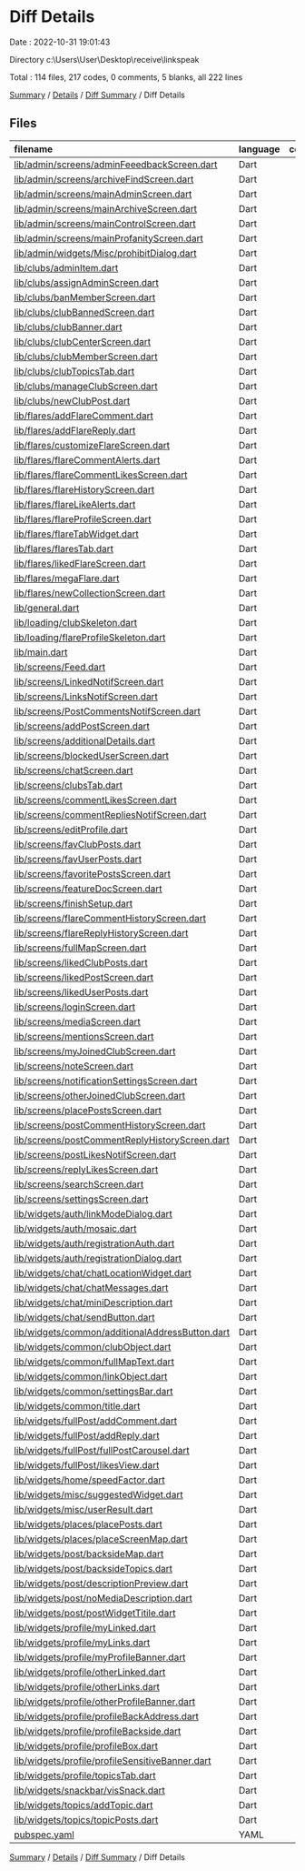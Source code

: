 # Diff Details

Date : 2022-10-31 19:01:43

Directory c:\\Users\\User\\Desktop\\receive\\linkspeak

Total : 114 files,  217 codes, 0 comments, 5 blanks, all 222 lines

[Summary](results.md) / [Details](details.md) / [Diff Summary](diff.md) / Diff Details

## Files
| filename | language | code | comment | blank | total |
| :--- | :--- | ---: | ---: | ---: | ---: |
| [lib/admin/screens/adminFeeedbackScreen.dart](/lib/admin/screens/adminFeeedbackScreen.dart) | Dart | 1 | 0 | 0 | 1 |
| [lib/admin/screens/archiveFindScreen.dart](/lib/admin/screens/archiveFindScreen.dart) | Dart | 1 | 0 | 0 | 1 |
| [lib/admin/screens/mainAdminScreen.dart](/lib/admin/screens/mainAdminScreen.dart) | Dart | 1 | 0 | 0 | 1 |
| [lib/admin/screens/mainArchiveScreen.dart](/lib/admin/screens/mainArchiveScreen.dart) | Dart | 1 | 0 | 0 | 1 |
| [lib/admin/screens/mainControlScreen.dart](/lib/admin/screens/mainControlScreen.dart) | Dart | 1 | 0 | 0 | 1 |
| [lib/admin/screens/mainProfanityScreen.dart](/lib/admin/screens/mainProfanityScreen.dart) | Dart | 1 | 0 | 0 | 1 |
| [lib/admin/widgets/Misc/prohibitDialog.dart](/lib/admin/widgets/Misc/prohibitDialog.dart) | Dart | 1 | 0 | 0 | 1 |
| [lib/clubs/adminItem.dart](/lib/clubs/adminItem.dart) | Dart | 1 | 0 | 0 | 1 |
| [lib/clubs/assignAdminScreen.dart](/lib/clubs/assignAdminScreen.dart) | Dart | 1 | 0 | 0 | 1 |
| [lib/clubs/banMemberScreen.dart](/lib/clubs/banMemberScreen.dart) | Dart | 1 | 0 | 0 | 1 |
| [lib/clubs/clubBannedScreen.dart](/lib/clubs/clubBannedScreen.dart) | Dart | 1 | 0 | 0 | 1 |
| [lib/clubs/clubBanner.dart](/lib/clubs/clubBanner.dart) | Dart | 2 | 0 | 0 | 2 |
| [lib/clubs/clubCenterScreen.dart](/lib/clubs/clubCenterScreen.dart) | Dart | 1 | 0 | 0 | 1 |
| [lib/clubs/clubMemberScreen.dart](/lib/clubs/clubMemberScreen.dart) | Dart | 1 | 0 | 0 | 1 |
| [lib/clubs/clubTopicsTab.dart](/lib/clubs/clubTopicsTab.dart) | Dart | 1 | 0 | 0 | 1 |
| [lib/clubs/manageClubScreen.dart](/lib/clubs/manageClubScreen.dart) | Dart | 2 | 0 | 0 | 2 |
| [lib/clubs/newClubPost.dart](/lib/clubs/newClubPost.dart) | Dart | 13 | 0 | 0 | 13 |
| [lib/flares/addFlareComment.dart](/lib/flares/addFlareComment.dart) | Dart | 1 | 0 | 0 | 1 |
| [lib/flares/addFlareReply.dart](/lib/flares/addFlareReply.dart) | Dart | 1 | 0 | 0 | 1 |
| [lib/flares/customizeFlareScreen.dart](/lib/flares/customizeFlareScreen.dart) | Dart | 1 | 0 | 1 | 2 |
| [lib/flares/flareCommentAlerts.dart](/lib/flares/flareCommentAlerts.dart) | Dart | 1 | 0 | 0 | 1 |
| [lib/flares/flareCommentLikesScreen.dart](/lib/flares/flareCommentLikesScreen.dart) | Dart | 1 | 0 | 0 | 1 |
| [lib/flares/flareHistoryScreen.dart](/lib/flares/flareHistoryScreen.dart) | Dart | 1 | 0 | 0 | 1 |
| [lib/flares/flareLikeAlerts.dart](/lib/flares/flareLikeAlerts.dart) | Dart | 1 | 0 | 0 | 1 |
| [lib/flares/flareProfileScreen.dart](/lib/flares/flareProfileScreen.dart) | Dart | 3 | 0 | 0 | 3 |
| [lib/flares/flareTabWidget.dart](/lib/flares/flareTabWidget.dart) | Dart | 1 | 0 | 0 | 1 |
| [lib/flares/flaresTab.dart](/lib/flares/flaresTab.dart) | Dart | 1 | 0 | 0 | 1 |
| [lib/flares/likedFlareScreen.dart](/lib/flares/likedFlareScreen.dart) | Dart | 1 | 0 | 0 | 1 |
| [lib/flares/megaFlare.dart](/lib/flares/megaFlare.dart) | Dart | 1 | 0 | 1 | 2 |
| [lib/flares/newCollectionScreen.dart](/lib/flares/newCollectionScreen.dart) | Dart | 1 | 0 | 0 | 1 |
| [lib/general.dart](/lib/general.dart) | Dart | 12 | 0 | 1 | 13 |
| [lib/loading/clubSkeleton.dart](/lib/loading/clubSkeleton.dart) | Dart | 1 | 0 | 0 | 1 |
| [lib/loading/flareProfileSkeleton.dart](/lib/loading/flareProfileSkeleton.dart) | Dart | 1 | 0 | 0 | 1 |
| [lib/main.dart](/lib/main.dart) | Dart | 28 | 0 | 1 | 29 |
| [lib/screens/Feed.dart](/lib/screens/Feed.dart) | Dart | 1 | 0 | 0 | 1 |
| [lib/screens/LinkedNotifScreen.dart](/lib/screens/LinkedNotifScreen.dart) | Dart | 1 | 0 | 0 | 1 |
| [lib/screens/LinksNotifScreen.dart](/lib/screens/LinksNotifScreen.dart) | Dart | 1 | 0 | 0 | 1 |
| [lib/screens/PostCommentsNotifScreen.dart](/lib/screens/PostCommentsNotifScreen.dart) | Dart | 1 | 0 | 0 | 1 |
| [lib/screens/addPostScreen.dart](/lib/screens/addPostScreen.dart) | Dart | 17 | 0 | 0 | 17 |
| [lib/screens/additionalDetails.dart](/lib/screens/additionalDetails.dart) | Dart | 4 | 0 | 0 | 4 |
| [lib/screens/blockedUserScreen.dart](/lib/screens/blockedUserScreen.dart) | Dart | 1 | 0 | 0 | 1 |
| [lib/screens/chatScreen.dart](/lib/screens/chatScreen.dart) | Dart | 1 | 0 | 0 | 1 |
| [lib/screens/clubsTab.dart](/lib/screens/clubsTab.dart) | Dart | 1 | 0 | 0 | 1 |
| [lib/screens/commentLikesScreen.dart](/lib/screens/commentLikesScreen.dart) | Dart | 1 | 0 | 0 | 1 |
| [lib/screens/commentRepliesNotifScreen.dart](/lib/screens/commentRepliesNotifScreen.dart) | Dart | 1 | 0 | 0 | 1 |
| [lib/screens/editProfile.dart](/lib/screens/editProfile.dart) | Dart | 2 | 0 | 0 | 2 |
| [lib/screens/favClubPosts.dart](/lib/screens/favClubPosts.dart) | Dart | 1 | 0 | -1 | 0 |
| [lib/screens/favUserPosts.dart](/lib/screens/favUserPosts.dart) | Dart | 1 | 0 | 0 | 1 |
| [lib/screens/favoritePostsScreen.dart](/lib/screens/favoritePostsScreen.dart) | Dart | 1 | 0 | 0 | 1 |
| [lib/screens/featureDocScreen.dart](/lib/screens/featureDocScreen.dart) | Dart | 1 | 0 | 1 | 2 |
| [lib/screens/finishSetup.dart](/lib/screens/finishSetup.dart) | Dart | 3 | 0 | 0 | 3 |
| [lib/screens/flareCommentHistoryScreen.dart](/lib/screens/flareCommentHistoryScreen.dart) | Dart | 1 | 0 | 0 | 1 |
| [lib/screens/flareReplyHistoryScreen.dart](/lib/screens/flareReplyHistoryScreen.dart) | Dart | 1 | 0 | 0 | 1 |
| [lib/screens/fullMapScreen.dart](/lib/screens/fullMapScreen.dart) | Dart | 1 | 0 | 0 | 1 |
| [lib/screens/likedClubPosts.dart](/lib/screens/likedClubPosts.dart) | Dart | 1 | 0 | 0 | 1 |
| [lib/screens/likedPostScreen.dart](/lib/screens/likedPostScreen.dart) | Dart | 1 | 0 | 0 | 1 |
| [lib/screens/likedUserPosts.dart](/lib/screens/likedUserPosts.dart) | Dart | 1 | 0 | 0 | 1 |
| [lib/screens/loginScreen.dart](/lib/screens/loginScreen.dart) | Dart | -2 | 0 | 0 | -2 |
| [lib/screens/mediaScreen.dart](/lib/screens/mediaScreen.dart) | Dart | 1 | 0 | 0 | 1 |
| [lib/screens/mentionsScreen.dart](/lib/screens/mentionsScreen.dart) | Dart | 1 | 0 | 0 | 1 |
| [lib/screens/myJoinedClubScreen.dart](/lib/screens/myJoinedClubScreen.dart) | Dart | 1 | 0 | 0 | 1 |
| [lib/screens/noteScreen.dart](/lib/screens/noteScreen.dart) | Dart | 1 | 0 | 0 | 1 |
| [lib/screens/notificationSettingsScreen.dart](/lib/screens/notificationSettingsScreen.dart) | Dart | 1 | 0 | 0 | 1 |
| [lib/screens/otherJoinedClubScreen.dart](/lib/screens/otherJoinedClubScreen.dart) | Dart | 1 | 0 | 0 | 1 |
| [lib/screens/placePostsScreen.dart](/lib/screens/placePostsScreen.dart) | Dart | 1 | 0 | 0 | 1 |
| [lib/screens/postCommentHistoryScreen.dart](/lib/screens/postCommentHistoryScreen.dart) | Dart | 1 | 0 | 1 | 2 |
| [lib/screens/postCommentReplyHistoryScreen.dart](/lib/screens/postCommentReplyHistoryScreen.dart) | Dart | 1 | 0 | 1 | 2 |
| [lib/screens/postLikesNotifScreen.dart](/lib/screens/postLikesNotifScreen.dart) | Dart | 1 | 0 | 0 | 1 |
| [lib/screens/replyLikesScreen.dart](/lib/screens/replyLikesScreen.dart) | Dart | 1 | 0 | 0 | 1 |
| [lib/screens/searchScreen.dart](/lib/screens/searchScreen.dart) | Dart | 2 | 0 | 0 | 2 |
| [lib/screens/settingsScreen.dart](/lib/screens/settingsScreen.dart) | Dart | 2 | 0 | 0 | 2 |
| [lib/widgets/auth/linkModeDialog.dart](/lib/widgets/auth/linkModeDialog.dart) | Dart | 1 | 0 | 0 | 1 |
| [lib/widgets/auth/mosaic.dart](/lib/widgets/auth/mosaic.dart) | Dart | 1 | 0 | 0 | 1 |
| [lib/widgets/auth/registrationAuth.dart](/lib/widgets/auth/registrationAuth.dart) | Dart | 4 | 0 | 0 | 4 |
| [lib/widgets/auth/registrationDialog.dart](/lib/widgets/auth/registrationDialog.dart) | Dart | 1 | 0 | 0 | 1 |
| [lib/widgets/chat/chatLocationWidget.dart](/lib/widgets/chat/chatLocationWidget.dart) | Dart | 7 | 0 | 0 | 7 |
| [lib/widgets/chat/chatMessages.dart](/lib/widgets/chat/chatMessages.dart) | Dart | 1 | 0 | 0 | 1 |
| [lib/widgets/chat/miniDescription.dart](/lib/widgets/chat/miniDescription.dart) | Dart | 1 | 0 | -1 | 0 |
| [lib/widgets/chat/sendButton.dart](/lib/widgets/chat/sendButton.dart) | Dart | 6 | 0 | 0 | 6 |
| [lib/widgets/common/additionalAddressButton.dart](/lib/widgets/common/additionalAddressButton.dart) | Dart | 2 | 0 | 0 | 2 |
| [lib/widgets/common/clubObject.dart](/lib/widgets/common/clubObject.dart) | Dart | 1 | 0 | 0 | 1 |
| [lib/widgets/common/fullMapText.dart](/lib/widgets/common/fullMapText.dart) | Dart | 1 | 0 | 0 | 1 |
| [lib/widgets/common/linkObject.dart](/lib/widgets/common/linkObject.dart) | Dart | 1 | 0 | 0 | 1 |
| [lib/widgets/common/settingsBar.dart](/lib/widgets/common/settingsBar.dart) | Dart | 1 | 0 | 0 | 1 |
| [lib/widgets/common/title.dart](/lib/widgets/common/title.dart) | Dart | 1 | 0 | 0 | 1 |
| [lib/widgets/fullPost/addComment.dart](/lib/widgets/fullPost/addComment.dart) | Dart | 1 | 0 | 0 | 1 |
| [lib/widgets/fullPost/addReply.dart](/lib/widgets/fullPost/addReply.dart) | Dart | 1 | 0 | 0 | 1 |
| [lib/widgets/fullPost/fullPostCarousel.dart](/lib/widgets/fullPost/fullPostCarousel.dart) | Dart | 1 | 0 | 0 | 1 |
| [lib/widgets/fullPost/likesView.dart](/lib/widgets/fullPost/likesView.dart) | Dart | 1 | 0 | 0 | 1 |
| [lib/widgets/home/speedFactor.dart](/lib/widgets/home/speedFactor.dart) | Dart | 1 | 0 | 0 | 1 |
| [lib/widgets/misc/suggestedWidget.dart](/lib/widgets/misc/suggestedWidget.dart) | Dart | 4 | 0 | 0 | 4 |
| [lib/widgets/misc/userResult.dart](/lib/widgets/misc/userResult.dart) | Dart | 1 | 0 | 0 | 1 |
| [lib/widgets/places/placePosts.dart](/lib/widgets/places/placePosts.dart) | Dart | 2 | 0 | 0 | 2 |
| [lib/widgets/places/placeScreenMap.dart](/lib/widgets/places/placeScreenMap.dart) | Dart | 1 | 0 | 0 | 1 |
| [lib/widgets/post/backsideMap.dart](/lib/widgets/post/backsideMap.dart) | Dart | 4 | 0 | 0 | 4 |
| [lib/widgets/post/backsideTopics.dart](/lib/widgets/post/backsideTopics.dart) | Dart | 1 | 0 | 0 | 1 |
| [lib/widgets/post/descriptionPreview.dart](/lib/widgets/post/descriptionPreview.dart) | Dart | 1 | 0 | 0 | 1 |
| [lib/widgets/post/noMediaDescription.dart](/lib/widgets/post/noMediaDescription.dart) | Dart | 1 | 0 | 0 | 1 |
| [lib/widgets/post/postWidgetTitile.dart](/lib/widgets/post/postWidgetTitile.dart) | Dart | -1 | 0 | 0 | -1 |
| [lib/widgets/profile/myLinked.dart](/lib/widgets/profile/myLinked.dart) | Dart | 1 | 0 | 0 | 1 |
| [lib/widgets/profile/myLinks.dart](/lib/widgets/profile/myLinks.dart) | Dart | 1 | 0 | 0 | 1 |
| [lib/widgets/profile/myProfileBanner.dart](/lib/widgets/profile/myProfileBanner.dart) | Dart | 2 | 0 | 0 | 2 |
| [lib/widgets/profile/otherLinked.dart](/lib/widgets/profile/otherLinked.dart) | Dart | 1 | 0 | 0 | 1 |
| [lib/widgets/profile/otherLinks.dart](/lib/widgets/profile/otherLinks.dart) | Dart | 1 | 0 | 0 | 1 |
| [lib/widgets/profile/otherProfileBanner.dart](/lib/widgets/profile/otherProfileBanner.dart) | Dart | 1 | 0 | 0 | 1 |
| [lib/widgets/profile/profileBackAddress.dart](/lib/widgets/profile/profileBackAddress.dart) | Dart | 4 | 0 | 0 | 4 |
| [lib/widgets/profile/profileBackside.dart](/lib/widgets/profile/profileBackside.dart) | Dart | 1 | 0 | 0 | 1 |
| [lib/widgets/profile/profileBox.dart](/lib/widgets/profile/profileBox.dart) | Dart | 5 | 0 | -1 | 4 |
| [lib/widgets/profile/profileSensitiveBanner.dart](/lib/widgets/profile/profileSensitiveBanner.dart) | Dart | 1 | 0 | 0 | 1 |
| [lib/widgets/profile/topicsTab.dart](/lib/widgets/profile/topicsTab.dart) | Dart | 1 | 0 | 0 | 1 |
| [lib/widgets/snackbar/visSnack.dart](/lib/widgets/snackbar/visSnack.dart) | Dart | 1 | 0 | 1 | 2 |
| [lib/widgets/topics/addTopic.dart](/lib/widgets/topics/addTopic.dart) | Dart | 1 | 0 | 0 | 1 |
| [lib/widgets/topics/topicPosts.dart](/lib/widgets/topics/topicPosts.dart) | Dart | 1 | 0 | 0 | 1 |
| [pubspec.yaml](/pubspec.yaml) | YAML | 1 | 0 | 0 | 1 |

[Summary](results.md) / [Details](details.md) / [Diff Summary](diff.md) / Diff Details